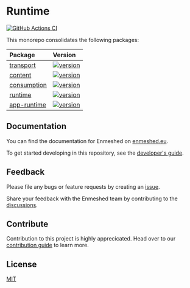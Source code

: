 # Runtime

[![GitHub Actions CI](https://github.com/js-soft/ts-documentdb-access/workflows/Publish/badge.svg)](https://github.com/nmshd/runtime/actions?query=workflow%3APublish)

This monorepo consolidates the following packages:

| Package                              | Version                                                                                                           |
| :----------------------------------- | :---------------------------------------------------------------------------------------------------------------- |
| [transport](packages/transport/)     | [![version](https://badge.fury.io/js/@nmshd%2ftransport.svg)](https://www.npmjs.com/package/@nmshd/transport)     |
| [content](packages/content/)         | [![version](https://badge.fury.io/js/@nmshd%2fcontent.svg)](https://www.npmjs.com/package/@nmshd/content)         |
| [consumption](packages/consumption/) | [![version](https://badge.fury.io/js/@nmshd%2fconsumption.svg)](https://www.npmjs.com/package/@nmshd/consumption) |
| [runtime](packages/runtime/)         | [![version](https://badge.fury.io/js/@nmshd%2fruntime.svg)](https://www.npmjs.com/package/@nmshd/runtime)         |
| [app-runtime](packages/app-runtime/) | [![version](https://badge.fury.io/js/@nmshd%2fapp-runtime.svg)](https://www.npmjs.com/package/@nmshd/app-runtime) |

## Documentation

You can find the documentation for Enmeshed on [enmeshed.eu](https://enmeshed.eu).

To get started developing in this repository, see the [developer's guide](README_dev.md).

## Feedback

Please file any bugs or feature requests by creating an [issue](https://github.com/nmshd/feedback/issues).

Share your feedback with the Enmeshed team by contributing to the [discussions](https://github.com/nmshd/feedback/discussions).

## Contribute

Contribution to this project is highly apprecicated. Head over to our [contribution guide](https://github.com/nmshd/.github/blob/main/CONTRIBUTING.md) to learn more.

## License

[MIT](LICENSE)
